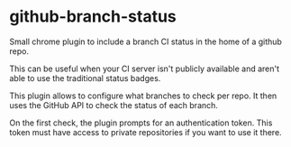 # github-branch-status

Small chrome plugin to include a branch CI status in the home of a github repo.

This can be useful when your CI server isn't publicly available and aren't able to use the traditional status badges.

This plugin allows to configure what branches to check per repo.
It then uses the GitHub API to check the status of each branch.

On the first check, the plugin prompts for an authentication token. This token must have access to private repositories if you want to use it there.
